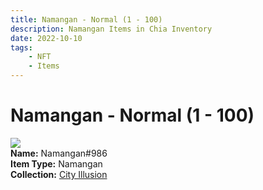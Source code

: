 ```yaml
---
title: Namangan - Normal (1 - 100)
description: Namangan Items in Chia Inventory
date: 2022-10-10
tags:
    - NFT
    - Items
---
```


# Namangan - Normal (1 - 100)
<div class="item_thumbnail">
<img loading="lazy" src="https://r6zimeeelq6jlojjbefwzpbwqyiutyg7mtuwdhlrh466ufq.arweave.net/j7KGEIRcPJW5KQ_kLbLw2--h_hFJ4N9k6WGdcT896hY"><br/>
<div><strong>Name:</strong> Namangan#986</div>
<div><strong>Item Type:</strong> Namangan</div>
<div><strong>Collection:</strong> <a href="https://www.spacescan.io/xch/nft/collection/col1lend2dcn558km4wcwta4xnkfv3xpcmlp9kyt0m909emvfxechlyqdl5ndg">City Illusion</a></div>
</div>

